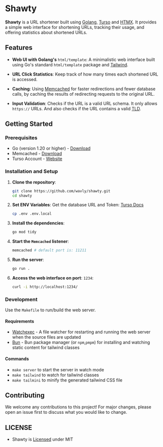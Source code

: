 # Shawty

**Shawty** is a URL shortener built using [Golang](https://go.dev),
[Turso](https://turso.tech) and [HTMX](https://htmx.org). It provides a simple
web interface for shortening URLs, tracking their usage, and offering
statistics about shortened URLs.

## Features
- **Web UI with Golang's** `html/template`:
A minimalistic web interface built using Go's standard `html/template`
package and [Tailwind](https://tailwindcss.com).

- **URL Click Statistics**:
Keep track of how many times each shortened URL is accessed.

- **Caching**: Using [Memcached](http://memcached.org/) for faster redirections
and fewer database calls, by caching the results of redirecting requests to the
original URL.

- **Input Validation**:
Checks if the URL is a valid URL schema. It only allows `https://` URLs. And
also checks if the URL contains a valid
[TLD](https://en.wikipedia.org/wiki/Top-level_domain).

## Getting Started

### Prerequisites

- Go (version 1.20 or higher) - [Download](https://go.dev/doc/install)
- Memcached - [Download](http://memcached.org/)
- Turso Account - [Website](https://turso.tech)

### Installation and Setup

1. **Clone the repository**:
   ```bash
   git clone https://github.com/wavly/shawty.git
   cd shawty
   ```
2. **Set ENV Variables**:
   Get the database URL and Token: [Turso Docs](https://docs.turso.tech/sdk/go/quickstart)

   ```bash
   cp .env .env.local
   ```
3. **Install the dependencies**:
   ```bash
   go mod tidy
   ```
4. **Start the `Memcached` listener**:
   ```bash
   memcached # default port is: 11211
   ```
4. **Run the server**:
   ```bash
   go run .
   ```
5. **Access the web interface on port**: `1234`:
   ```bash
   curl -i http://localhost:1234/
   ```

### Development

Use the `Makefile` to run/build the web server.

#### Requirements

- [Watchexec](https://github.com/watchexec/watchexec) - A file watcher for restarting and running the web server when the source files are updated
- [Bun](https://bun.sh) - Bun package manager (or `npm`,`pmpm`) for installing and watching static content for tailwind classes

#### Commands

- `make server` to start the server in watch mode
- `make tailwind` to watch for tailwind classes
- `make tailmini` to minify the generated tailwind CSS file

## Contributing

We welcome any contributions to this project! For major changes, please open an issue first to discuss what you would like to change.

## LICENSE

- Shawty is [Licensed](LICENSE) under MIT
